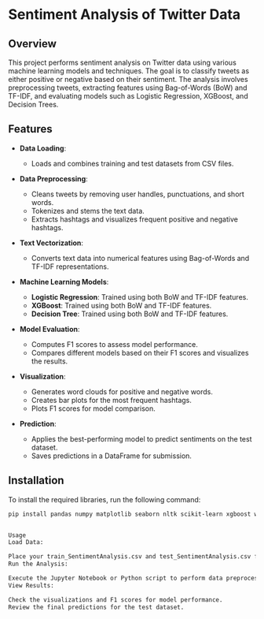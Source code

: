 # Sentiment Analysis of Twitter Data

## Overview

This project performs sentiment analysis on Twitter data using various machine learning models and techniques. The goal is to classify tweets as either positive or negative based on their sentiment. The analysis involves preprocessing tweets, extracting features using Bag-of-Words (BoW) and TF-IDF, and evaluating models such as Logistic Regression, XGBoost, and Decision Trees.

## Features

- **Data Loading**:
  - Loads and combines training and test datasets from CSV files.

- **Data Preprocessing**:
  - Cleans tweets by removing user handles, punctuations, and short words.
  - Tokenizes and stems the text data.
  - Extracts hashtags and visualizes frequent positive and negative hashtags.

- **Text Vectorization**:
  - Converts text data into numerical features using Bag-of-Words and TF-IDF representations.

- **Machine Learning Models**:
  - **Logistic Regression**: Trained using both BoW and TF-IDF features.
  - **XGBoost**: Trained using both BoW and TF-IDF features.
  - **Decision Tree**: Trained using both BoW and TF-IDF features.

- **Model Evaluation**:
  - Computes F1 scores to assess model performance.
  - Compares different models based on their F1 scores and visualizes the results.

- **Visualization**:
  - Generates word clouds for positive and negative words.
  - Creates bar plots for the most frequent hashtags.
  - Plots F1 scores for model comparison.

- **Prediction**:
  - Applies the best-performing model to predict sentiments on the test dataset.
  - Saves predictions in a DataFrame for submission.

## Installation

To install the required libraries, run the following command:

```bash
pip install pandas numpy matplotlib seaborn nltk scikit-learn xgboost wordcloud


Usage
Load Data:

Place your train_SentimentAnalysis.csv and test_SentimentAnalysis.csv files in the Data directory.
Run the Analysis:

Execute the Jupyter Notebook or Python script to perform data preprocessing, feature extraction, model training, evaluation, and prediction.
View Results:

Check the visualizations and F1 scores for model performance.
Review the final predictions for the test dataset.
